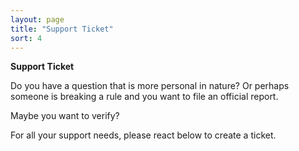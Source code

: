 ```yaml
---
layout: page
title: "Support Ticket"
sort: 4
---
```


**__Support Ticket__**

Do you have a question that is more personal in nature?  Or perhaps someone is breaking a rule and you want to file an official report.

Maybe you want to verify?

For all your support needs, please react below to create a ticket.
